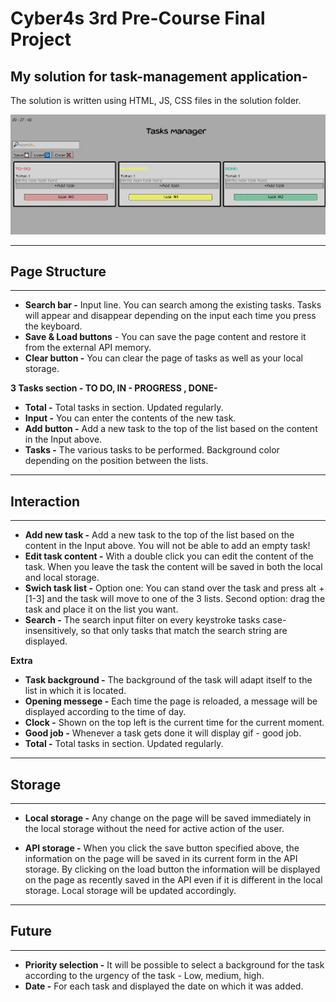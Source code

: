 # Cyber4s 3rd Pre-Course Final Project

## My solution for task-management application-
The solution is written using HTML, JS, CSS files in the solution folder.

![Example](./2021-09-26.png)

---
## Page Structure
---
* **Search bar -** Input line. You can search among the existing tasks. Tasks will appear and disappear depending on the input each time you press the keyboard.  
* **Save & Load buttons** - You can save the page content and restore it from the external API memory.
* **Clear button -** You can clear the page of tasks as well as your local storage.

 **3 Tasks section - TO DO, IN - PROGRESS , DONE-**

* **Total -** Total tasks in section. Updated regularly.
* **Input -** You can enter the contents of the new task.
* **Add button -** Add a new task to the top of the list based on the content in the Input above.
* **Tasks -** The various tasks to be performed. Background color depending on the position between the lists.
---- 
## Interaction
---
* **Add new task -** Add a new task to the top of the list based on the content in the Input above. You will not be able to add an empty task!
* **Edit task content -** With a double click you can edit the content of the task. When you leave the task the content will be saved in both the local and local storage.
* **Swich task list -** Option one: You can stand over the task and press alt + [1-3] and the task will move to one of the 3 lists.
Second option: drag the task and place it on the list you want. 
* **Search -** The search input filter on every keystroke tasks case-insensitively, so that only tasks that match the search string are displayed.

**Extra**
* **Task background -** The background of the task will adapt itself to the list in which it is located.
* **Opening messege -** Each time the page is reloaded, a message will be displayed according to the time of day.
* **Clock -** Shown on the top left is the current time for the current moment.
* **Good job -** Whenever a task gets done it will display gif - good job.
* **Total -** Total tasks in section. Updated regularly.
---
## Storage
---
* **Local storage -** Any change on the page will be saved immediately in the local storage without the need for active action of the user.

* **API storage -** When you click the save button specified above, the information on the page will be saved in its current form in the API storage. By clicking on the load button the information will be displayed on the page as recently saved in the API even if it is different in the local storage. Local storage will be updated accordingly.
---
## Future
---
* **Priority selection -** It will be possible to select a background for the task according to the urgency of the task - Low, medium, high.
* **Date -** For each task and displayed the date on which it was added.





